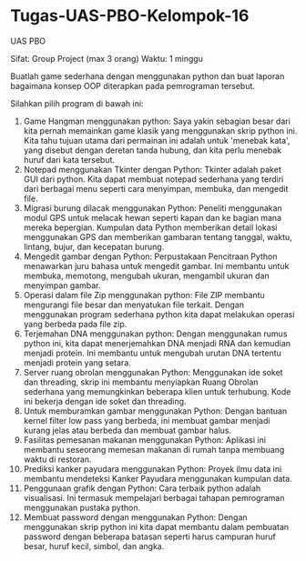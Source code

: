 # Tugas-UAS-PBO-Kelompok-16

UAS PBO

Sifat: Group Project (max 3 orang)
Waktu: 1 minggu

Buatlah game sederhana dengan menggunakan python dan buat laporan bagaimana konsep
OOP diterapkan pada pemrograman tersebut.

Silahkan pilih program di bawah ini:
1. Game Hangman menggunakan python: Saya yakin sebagian besar dari kita pernah
memainkan game klasik yang menggunakan skrip python ini. Kita tahu tujuan utama dari
permainan ini adalah untuk &#39;menebak kata&#39;, yang disebut dengan deretan tanda hubung, dan
kita perlu menebak huruf dari kata tersebut.
2. Notepad menggunakan Tkinter dengan Python: Tkinter adalah paket GUI dari python. Kita
dapat membuat notepad sederhana yang terdiri dari berbagai menu seperti cara menyimpan,
membuka, dan mengedit file.
3. Migrasi burung dilacak menggunakan Python: Peneliti menggunakan modul GPS untuk
melacak hewan seperti kapan dan ke bagian mana mereka bepergian. Kumpulan data Python
memberikan detail lokasi menggunakan GPS dan memberikan gambaran tentang tanggal,
waktu, lintang, bujur, dan kecepatan burung.
4. Mengedit gambar dengan Python: Perpustakaan Pencitraan Python menawarkan juru bahasa
untuk mengedit gambar. Ini membantu untuk membuka, memotong, mengubah ukuran,
mengambil ukuran dan menyimpan gambar.
5. Operasi dalam file Zip menggunakan python: File ZIP membantu mengurangi file besar dan
menyatukan file terkait. Dengan menggunakan program sederhana python kita dapat
melakukan operasi yang berbeda pada file zip.
6. Terjemahan DNA menggunakan python: Dengan menggunakan rumus python ini, kita dapat
menerjemahkan DNA menjadi RNA dan kemudian menjadi protein. Ini membantu untuk
mengubah urutan DNA tertentu menjadi protein yang setara.
7. Server ruang obrolan menggunakan Python: Menggunakan ide soket dan threading, skrip ini
membantu menyiapkan Ruang Obrolan sederhana yang memungkinkan beberapa klien untuk
terhubung. Kode ini bekerja dengan ide soket dan threading.
8. Untuk memburamkan gambar menggunakan Python: Dengan bantuan kernel filter low pass
yang berbeda, ini membuat gambar menjadi kurang jelas atau berbeda dan membuat gambar
halus.
9. Fasilitas pemesanan makanan menggunakan Python: Aplikasi ini membantu seseorang
memesan makanan di rumah tanpa membuang waktu di restoran.
10. Prediksi kanker payudara menggunakan Python: Proyek ilmu data ini membantu
mendeteksi Kanker Payudara menggunakan kumpulan data.
11. Penggunaan grafik dengan Python: Cara terbaik python adalah visualisasi. Ini termasuk
mempelajari berbagai tahapan pemrograman menggunakan pustaka python.
12. Membuat password dengan menggunakan Python: Dengan menggunakan skrip python ini
kita dapat membantu dalam pembuatan password dengan beberapa batasan seperti harus
campuran huruf besar, huruf kecil, simbol, dan angka.

